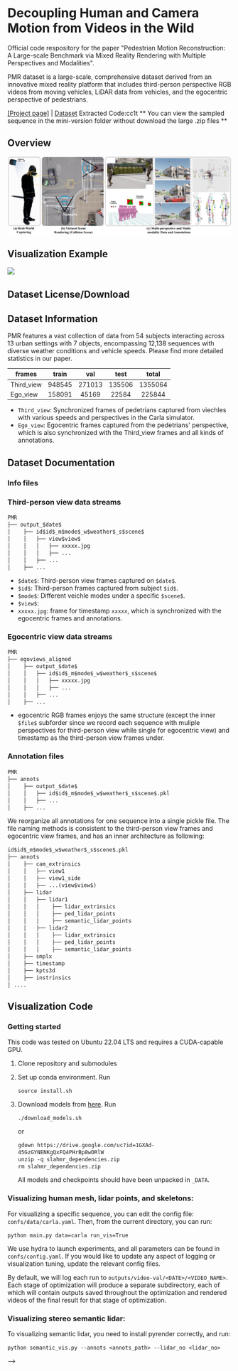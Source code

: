 # Decoupling Human and Camera Motion from Videos in the Wild

Official code respository for the paper "Pedestrian Motion Reconstruction: A Large-scale Benchmark via Mixed Reality Rendering with Multiple Perspectives and Modalities".

PMR dataset is a large-scale, comprehensive dataset derived from an innovative mixed reality platform that includes third-person perspective RGB videos from moving vehicles, LiDAR data from vehicles, and the egocentric perspective of pedestrians.

[[Project page]]() | [Dataset](https://pan.baidu.com/s/1ih57araefW_cb_D8H8WhOg?pwd=cc1t) Extracted Code:cc1t
** You can view the sampled sequence in the mini-version folder without download the large .zip files **

## Overview
<img src="./doc/teaser1.jpg">

## Visualization Example
<img src="./doc/grid_result_full.gif">

## Dataset License/Download

## Dataset Information
PMR features a vast collection of data from 54 subjects interacting across 13 urban 
settings with 7 objects, encompassing 12,138 sequences with diverse weather
conditions and vehicle speeds. Please find more detailed statistics in our paper.

|frames              |     train    |     val    |    test   |    total   |   
|--------------------|:------------:|:----------:|:---------:|:----------:|
| Third_view         |   948545     |   271013    |   135506   |   1355064  |
| Ego_view           |     158091   |   45169     |    22584   |   225844   |
* `Third_view`: Synchronized frames of pedetrians captured from viechles with various speeds and perspectives in the Carla simulator.
* `Ego_view`: Egocentric frames captured from the pedetrians' perspective, which is also synchronized with the Third_view frames and all kinds of annotations.

## Dataset Documentation
### Info files
### Third-person view data streams
```
PMR
├── output_$date$
│    ├── id$id$_m$mode$_w$weather$_s$scene$
│    │   ├── view$view$
│    │   │   ├── xxxxx.jpg
│    │   │   ├── ...
│    │   ├── ...
│    ├── ...
```
* `$date$`: Third-person view frames captured on `$date$`.
* `$id$`: Third-person frames captured from subject `$id$`.
* `$mode$`: Different veichle modes under a specific `$scene$`.
* `$view$`:  
* `xxxxx.jpg`: frame for timestamp `xxxxx`, which is synchronized with the egocentric frames and annotations.
### Egocentric view data streams
```
PMR
├── egoviews_aligned    
│    ├── output_$date$
│    │   ├── id$id$_m$mode$_w$weather$_s$scene$
│    │   │   ├── xxxxx.jpg
│    │   │   ├── ...
│    │   ├── ...
│    ├── ...
```
* egocentric RGB frames enjoys the same structure (except the inner `$file$` subforder since we record each sequence with muliple perspectives for third-person view while single for egocentric view) and timestamp as the third-person view frames under.
### Annotation files
```
PMR
├── annots    
│    ├── output_$date$
│    │   ├── id$id$_m$mode$_w$weather$_s$scene$.pkl
│    │   ├── ...
│    ├── ...
```
We reorganize all annotations for one sequence into a single pickle file. The file naming methods is consistent to the third-person view frames and egocentric view frames, and has an inner architecture as following:
```
id$id$_m$mode$_w$weather$_s$scene$.pkl
├── annots    
│    ├── cam_extrinsics
│    │   ├── view1
│    │   ├── view1_side
│    │   ├── ...(view$view$)
│    ├── lidar
│    │   ├── lidar1
│    │   │    ├── lidar_extrinsics
│    │   │    ├── ped_lidar_points
│    │   │    ├── semantic_lidar_points
│    │   ├── lidar2
│    │   │    ├── lidar_extrinsics
│    │   │    ├── ped_lidar_points
│    │   │    ├── semantic_lidar_points
│    ├── smplx
│    ├── timestamp
│    ├── kpts3d
│    ├── instrinsics
│ ....
```
##  Visualization Code
### Getting started
This code was tested on Ubuntu 22.04 LTS and requires a CUDA-capable GPU.

1. Clone repository and submodules
    <!-- ```
    git clone --recursive https://github.com/vye16/slahmr.git
    ```
    or initialize submodules if already cloned
    ```
    git submodule update --init --recursive
    ``` -->

2. Set up conda environment. Run 
    ```
    source install.sh
    ```

3. Download models from [here](https://drive.google.com/file/d/1GXAd-45GzGYNENKgQxFQ4PHrBp8wDRlW/view?usp=sharing). Run
    ```
    ./download_models.sh
    ```
    or
    ```
    gdown https://drive.google.com/uc?id=1GXAd-45GzGYNENKgQxFQ4PHrBp8wDRlW
    unzip -q slahmr_dependencies.zip
    rm slahmr_dependencies.zip
    ```

    All models and checkpoints should have been unpacked in `_DATA`.


### Visualizing human mesh, lidar points, and skeletons:
For visualizing a specific sequence, you can edit the config file: `confs/data/carla.yaml`.
Then, from the current directory, you can run:
```
python main.py data=carla run_vis=True
```

We use hydra to launch experiments, and all parameters can be found in `confs/config.yaml`.
If you would like to update any aspect of logging or visualization tuning, update the relevant config files.

By default, we will log each run to `outputs/video-val/<DATE>/<VIDEO_NAME>`.
Each stage of optimization will produce a separate subdirectory, each of which will contain outputs saved throughout the optimization
and rendered videos of the final result for that stage of optimization.

### Visualizing stereo semantic lidar:
To visualizing semantic lidar, you need to install pyrender correctly, and run:
```
python semantic_vis.py --annots <annots_path> --lidar_no <lidar_no>
```

<!-- ## BibTeX

If you use our code in your research, please cite the following paper:
<!-- ```
@inproceedings{ye2023slahmr,
    title={Decoupling Human and Camera Motion from Videos in the Wild},
    author={Ye, Vickie and Pavlakos, Georgios and Malik, Jitendra and Kanazawa, Angjoo},
    booktitle={IEEE Conference on Computer Vision and Pattern Recognition (CVPR)},
    month={June},
    year={2023}
} --> -->

